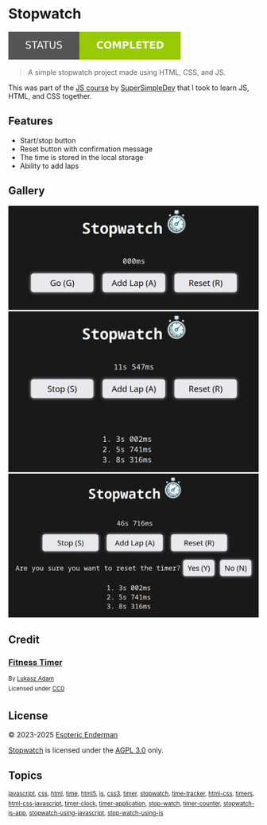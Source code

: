 # Stopwatch

[![Project status: completed](./assets/images/badges/status.svg)](/)

> A simple stopwatch project made using HTML, CSS, and JS.

This was part of the [JS course](https://www.youtube.com/watch?v=SBmSRK3feww) by [SuperSimpleDev](https://www.youtube.com/@SuperSimpleDev) that I took to learn JS, HTML, and CSS together.

## Features

- Start/stop button
- Reset button with confirmation message
- The time is stored in the local storage
- Ability to add laps

## Gallery

![Stopwatch GUI](./assets/images/screenshots/stopwatch.png)
![Stopwatch laps showcase](./assets/images/screenshots/laps.png)
![Reset stopwatch menu](./assets/images/screenshots/reset.png)

## Credit

### [Fitness Timer](https://iconduck.com/illustrations/107976/fitness-timer)

<sup>By [Lukasz Adam](https://lukaszadam.com/)</sup>\
<sup>Licensed under [CC0](https://creativecommons.org/publicdomain/zero/1.0/)</sup>

## License

© 2023-2025 [Esoteric Enderman](https://enderman.dev)
 
[Stopwatch](./) is licensed under the [AGPL 3.0](./LICENSE) only.

## Topics

<sup>[javascript](https://github.com/topics/javascript), [css](https://github.com/topics/css), [html](https://github.com/topics/html), [time](https://github.com/topics/time), [html5](https://github.com/topics/html5), [js](https://github.com/topics/js), [css3](https://github.com/topics/css3), [timer](https://github.com/topics/timer), [stopwatch](https://github.com/topics/stopwatch), [time-tracker](https://github.com/topics/time-tracker), [html-css](https://github.com/topics/html-css), [timers](https://github.com/topics/timers), [html-css-javascript](https://github.com/topics/html-css-javascript), [timer-clock](https://github.com/topics/timer-clock), [timer-application](https://github.com/topics/timer-application), [stop-watch](https://github.com/topics/stop-watch), [timer-counter](https://github.com/topics/timer-counter), [stopwatch-js-app](https://github.com/topics/stopwatch-js-app), [stopwatch-using-javascript](https://github.com/topics/stopwatch-using-javascript), [stop-watch-using-js](https://github.com/topics/stop-watch-using-js)</sup>
